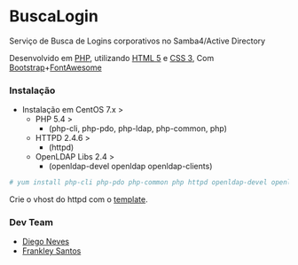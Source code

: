 # BuscaLogin
Serviço de Busca de Logins corporativos no Samba4/Active Directory

Desenvolvido em [PHP], utilizando [HTML 5] e [CSS 3],
Com [Bootstrap]+[FontAwesome]

### Instalação
* Instalação em CentOS 7.x >
	* PHP 5.4 >
		* (php-cli, php-pdo, php-ldap, php-common, php)
	* HTTPD 2.4.6 >
		* (httpd)
	* OpenLDAP Libs 2.4 >
		* (openldap-devel openldap openldap-clients)

```bash
# yum install php-cli php-pdo php-common php httpd openldap-devel openldap openldap-clients
```
Crie o vhost do httpd com o [template].

### Dev Team
* [Diego Neves]
* [Frankley Santos]

[Teófilo Otoni]:http://teofilootoni.mg.gov.br
[PHP]:https://php.net
[MariaDB]:https://mariadb.org
[HTML 5]:https://www.w3schools.com/html/html5_intro.asp
[CSS 3]:https://www.w3schools.com/css/css3_intro.asp
[Bootstrap]:http://getbootstrap.com
[FontAwesome]:http://fontawesome.io
[template]:https://github.com/PrefeituraTO/BuscaLogin/blob/master/contrib/001-VHOST_Template.conf
[Diego Neves]:https://github.com/diegoaceneves
[Frankley Santos]:https://github.com/frankleysantos
